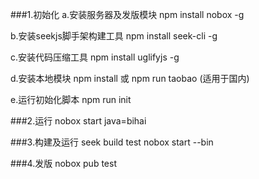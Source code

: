 
###1.初始化
a.安装服务器及发版模块
npm install nobox -g

b.安装seekjs脚手架构建工具
npm install seek-cli -g

c.安装代码压缩工具
npm install uglifyjs -g

d.安装本地模块
npm install 或 npm run taobao (适用于国内)

e.运行初始化脚本
npm run init

###2.运行
nobox start java=bihai

###3.构建及运行
seek build test
nobox start --bin

###4.发版
nobox pub test


